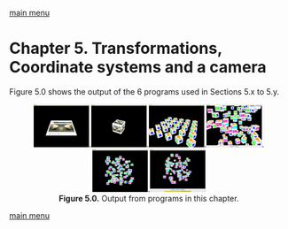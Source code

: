 [main menu](../README.md)

# Chapter 5. Transformations, Coordinate systems and a camera


Figure 5.0 shows the output of the 6 programs used in Sections 5.x to 5.y.

<p align="center">
  <img src="ch5_img/V01.png" alt="output from ch5_coord_systems_V01" width="100">.<img src="ch5_img/V02.png" alt="output from ch5_coord_systems_V02" width="100">.<img src="ch5_img/V03.png" alt="output from ch5_coord_systems_V03" width="100">.<img src="ch5_img/V04.png" alt="output from ch5_coord_systems_V04" width="100">.<img src="ch5_img/ch5_camera.png" alt="output from ch5_camera" width="100">.<img src="ch5_img/ch5_camera_collection.png" alt="output from ch5_camera_collection" width="100"><br>
  <strong>Figure 5.0.</strong> Output from programs in this chapter.
</p>





[main menu](../README.md)